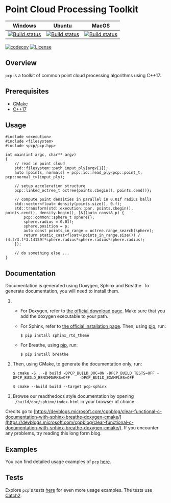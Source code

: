 # Point Cloud Processing Toolkit

| Windows | Ubuntu | MacOS |
| --- | --- | --- |
| [![Build status](https://ci.appveyor.com/api/projects/status/vlci0d4xfeo0p4y9/branch/master?svg=true)](https://ci.appveyor.com/project/Q-Minh/point-cloud-processing/branch/master) | [![Build status](https://ci.appveyor.com/api/projects/status/vto8v29cpp5v9jrt/branch/master?svg=true)](https://ci.appveyor.com/project/Q-Minh/point-cloud-processing-05x2j/branch/master) | [![Build status](https://ci.appveyor.com/api/projects/status/hnb1af22xdu51vtv/branch/master?svg=true)](https://ci.appveyor.com/project/Q-Minh/point-cloud-processing-m4p2m/branch/master) |
   
[![codecov](https://codecov.io/gh/Q-Minh/point-cloud-processing/branch/master/graph/badge.svg?token=ICLU539TV2)](https://codecov.io/gh/Q-Minh/point-cloud-processing) 
[![License](https://img.shields.io/badge/License-Boost%201.0-lightblue.svg)](https://www.boost.org/LICENSE_1_0.txt)

## Overview

`pcp` is a toolkit of common point cloud processing algorithms using C++17.

## Prerequisites

- [CMake](https://cmake.org/)
- [C++17](https://en.cppreference.com/w/cpp/17)

## Usage

```
#include <execution>
#include <filesystem>
#include <pcp/pcp.hpp>

int main(int argc, char** argv)
{
    // read in point cloud
    std::filesystem::path input_ply{argv[1]};
    auto [points, normals] = pcp::io::read_ply<pcp::point_t, pcp::normal_t>(input_ply);

    // setup acceleration structure
    pcp::linked_octree_t octree{points.cbegin(), points.cend()};

    // compute point densities in parallel in 0.01f radius balls
    std::vector<float> density(points.size(), 0.f);
    std::transform(std::execution::par, points.cbegin(), points.cend(), density.begin(), [&](auto const& p) {
        pcp::common::sphere_t sphere{};
        sphere.radius = 0.01f;
        sphere.position = p;
        auto const points_in_range = octree.range_search(sphere);
        return static_cast<float>(points_in_range.size()) / (4.f/3.f*3.14159f*sphere.radius*sphere.radius*sphere.radius);
    });

    // do something else ...
}
```

## Documentation
Documentation is generated using Doxygen, Sphinx and Breathe. 
To generate documentation, you will need to install them. 

1. - For Doxygen, refer to [the official download page](https://www.doxygen.nl/download.html). Make sure that you add the doxygen executable to your path. 
   - For Sphinx, refer to [the official installation page](https://www.sphinx-doc.org/en/master/usage/installation.html). Then, using [pip](https://pypi.org/project/pip/), run:

     ```$ pip install sphinx_rtd_theme```
   - For Breathe, using [pip](https://pypi.org/project/pip/), run:

     ```$ pip install breathe```

2. Then, using CMake, to generate the documentation only, run:
   ```
   $ cmake -S . -B build -DPCP_BUILD_DOC=ON -DPCP_BUILD_TESTS=OFF -DPCP_BUILD_BENCHMARKS=OFF    -DPCP_BUILD_EXAMPLES=OFF
   
   $ cmake --build build --target pcp-sphinx
   ```

3. Browse our readthedocs style documentation by opening `./build/doc/sphinx/index.html` in your 
   browser of choice.

Credits go to [https://devblogs.microsoft.com/cppblog/clear-functional-c-documentation-with-sphinx-breathe-doxygen-cmake/](https://devblogs.microsoft.com/cppblog/clear-functional-c-documentation-with-sphinx-breathe-doxygen-cmake/). If you encounter any problems, try reading this long form blog.

## Examples
You can find detailed usage examples of `pcp` [here](./examples/).

## Tests
Explore `pcp`'s tests [here](./test/) for even more usage examples. The tests use [Catch2](https://github.com/catchorg/Catch2).
